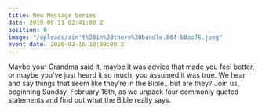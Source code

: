 ```yaml
---
title: New Message Series
date: 2019-08-11 02:41:00 Z
position: 0
image: "/uploads/ain't%20in%20there%20bundle.004-b0ac76.jpeg"
event date: 2020-02-16 10:00:00 Z
---
```


Maybe your Grandma said it, maybe it was advice that made you feel better, or maybe you’ve just heard it so much, you assumed it was true. We hear and say things that seem like they’re in the Bible…but are they? Join us, beginning Sunday, February 16th, as we unpack four commonly quoted statements and find out what the Bible really says.